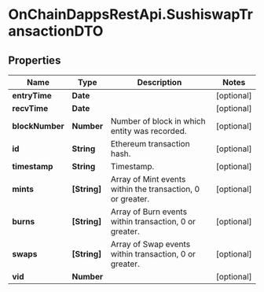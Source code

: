 # OnChainDappsRestApi.SushiswapTransactionDTO

## Properties

Name | Type | Description | Notes
------------ | ------------- | ------------- | -------------
**entryTime** | **Date** |  | [optional] 
**recvTime** | **Date** |  | [optional] 
**blockNumber** | **Number** | Number of block in which entity was recorded. | [optional] 
**id** | **String** | Ethereum transaction hash. | [optional] 
**timestamp** | **String** | Timestamp. | [optional] 
**mints** | **[String]** | Array of Mint events within the transaction, 0 or greater. | [optional] 
**burns** | **[String]** | Array of Burn events within transaction, 0 or greater. | [optional] 
**swaps** | **[String]** | Array of Swap events within transaction, 0 or greater. | [optional] 
**vid** | **Number** |  | [optional] 



